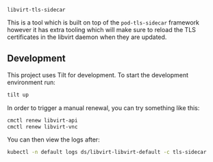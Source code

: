 `libvirt-tls-sidecar`

This is a tool which is built on top of the `pod-tls-sidecar` framework however
it has extra tooling which will make sure to reload the TLS certificates in the
libvirt daemon when they are updated.

## Development

This project uses Tilt for development. To start the development environment run:

```bash
tilt up
```

In order to trigger a manual renewal, you can try something like this:

```bash
cmctl renew libvirt-api
cmctl renew libvirt-vnc
```

You can then view the logs after:

```bash
kubectl -n default logs ds/libvirt-libvirt-default -c tls-sidecar
```
